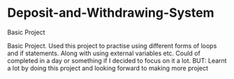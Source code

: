 # Deposit-and-Withdrawing-System
Basic Project


Basic Project. Used this project to practise using different forms of loops and if statements. 
Along with using external variables etc. Could of completed in a day or something if I decided to focus on it a lot. 
BUT: Learnt a lot by doing this project and looking forward to making more project

